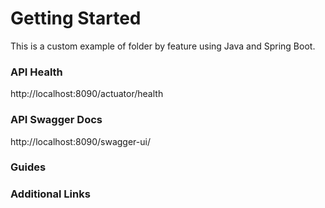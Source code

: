 # Getting Started
This is a custom example of folder by feature using Java and Spring Boot.

### API Health
http://localhost:8090/actuator/health

### API Swagger Docs
http://localhost:8090/swagger-ui/ 

### Guides


### Additional Links

